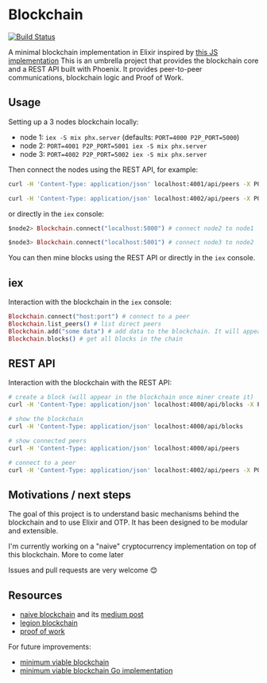 # Blockchain

[![Build Status](https://travis-ci.org/robinmonjo/blockchain.svg?branch=master)](https://travis-ci.org/robinmonjo/blockchain)

A minimal blockchain implementation in Elixir inspired by [this JS implementation](https://github.com/lhartikk/naivechain)
This is an umbrella project that provides the blockchain core and a REST API built with Phoenix.
It provides peer-to-peer communications, blockchain logic and Proof of Work.

## Usage

Setting up a 3 nodes blockchain locally:

- node 1: `iex -S mix phx.server` (defaults: `PORT=4000 P2P_PORT=5000`)
- node 2: `PORT=4001 P2P_PORT=5001 iex -S mix phx.server`
- node 3: `PORT=4002 P2P_PORT=5002 iex -S mix phx.server`

Then connect the nodes using the REST API, for example:

```bash
curl -H 'Content-Type: application/json' localhost:4001/api/peers -X POST -d '{ "uri": "localhost:5000"}'  # connect node2 to node1

curl -H 'Content-Type: application/json' localhost:4002/api/peers -X POST -d '{ "uri": "localhost:5001"}'  # connect node3 to node2
```

or directly in the `iex` console:

```elixir
$node2> Blockchain.connect("localhost:5000") # connect node2 to node1

$node3> Blockchain.connect("localhost:5001") # connect node3 to node2
```

You can then mine blocks using the REST API or directly in the `iex` console.

## iex

Interaction with the blockchain in the `iex` console:

```elixir
Blockchain.connect("host:port") # connect to a peer
Blockchain.list_peers() # list direct peers
Blockchain.add("some data") # add data to the blockchain. It will appear once mined
Blockchain.blocks() # get all blocks in the chain
```

## REST API

Interaction with the blockchain with the REST API:

```bash
# create a block (will appear in the blockchain once miner create it)
curl -H 'Content-Type: application/json' localhost:4000/api/blocks -X POST -d '{"data": "block data"}'

# show the blockchain
curl -H 'Content-Type: application/json' localhost:4000/api/blocks

# show connected peers
curl -H 'Content-Type: application/json' localhost:4000/api/peers

# connect to a peer
curl -H 'Content-Type: application/json' localhost:4002/api/peers -X POST -d '{ "uri": "localhost:5001"}'
```

## Motivations / next steps

The goal of this project is to understand basic mechanisms behind the blockchain and to use Elixir and OTP. It has been designed to be modular and extensible.

I'm currently working on a "naive" cryptocurrency implementation on top of this blockchain. More to come later

Issues and pull requests are very welcome 😊

## Resources

- [naive blockchain](https://github.com/lhartikk/naivechain) and its [medium post](https://medium.com/@lhartikk/a-blockchain-in-200-lines-of-code-963cc1cc0e54#.dttbm9afr5)
- [legion blockchain](https://github.com/aviaviavi/legion)
- [proof of work](https://en.bitcoin.it/wiki/Proof_of_work)

For future improvements:

- [minimum viable blockchain](https://www.igvita.com/2014/05/05/minimum-viable-block-chain/)
- [minimum viable blockchain Go implementation](https://github.com/izqui/blockchain)
